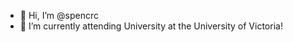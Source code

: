 - 👋 Hi, I’m @spencrc
- 🏫 I’m currently attending University at the University of Victoria!

<!---
spencrc/spencrc is a ✨ special ✨ repository because its `README.md` (this file) appears on your GitHub profile.
You can click the Preview link to take a look at your changes.
--->

